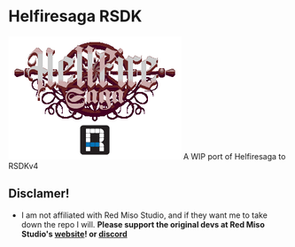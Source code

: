 # Helfiresaga RSDK
![](Resources/LogoRSDK.png)
 A WIP port of Helfiresaga to RSDKv4
 
## Disclamer!
* I am not affiliated with Red Miso Studio, and if they want me to take down the repo I will.
 **Please support the original devs at Red Miso Studio's [website](https://redmiso.studio/)! or [discord](https://discords.com/servers/redmisostudios)**
